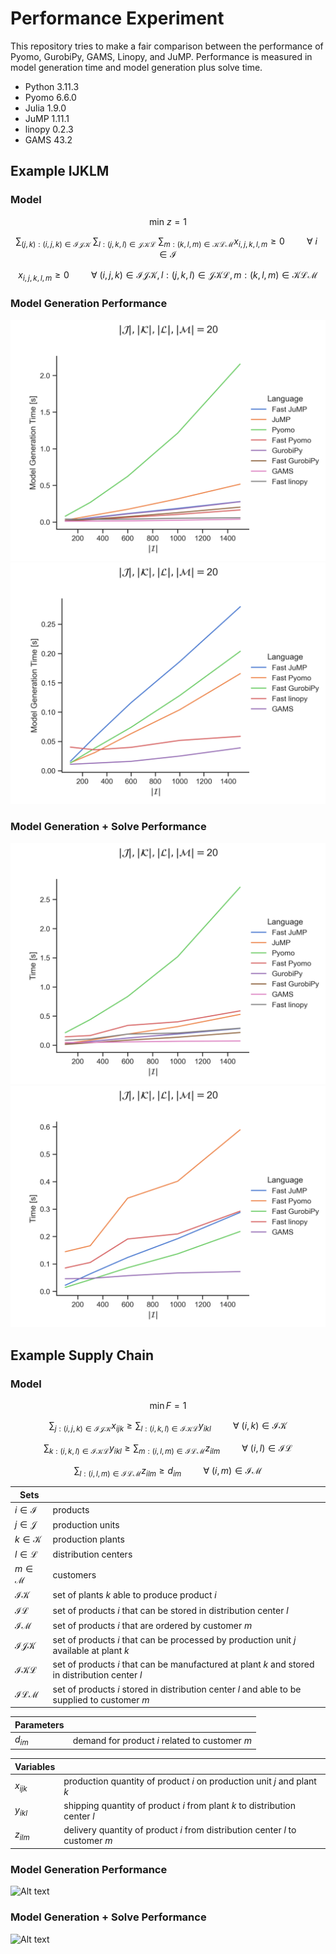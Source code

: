 # Performance Experiment

This repository tries to make a fair comparison between the performance of Pyomo, GurobiPy, GAMS, Linopy, and JuMP. Performance is measured in model generation time and model generation plus solve time.

- Python 3.11.3
- Pyomo 6.6.0
- Julia 1.9.0
- JuMP 1.11.1
- linopy 0.2.3 
- GAMS 43.2

## Example IJKLM

### Model

$$\text{min} \ z = 1$$

$$\sum_{(j,k):(i,j,k) \in \mathcal{IJK}} \ \sum_{l:(j,k,l) \in \mathcal{JKL}} \ \sum_{m:(k,l,m) \in \mathcal{KLM}} x_{i,j,k,l,m} \ge 0 \hspace{1cm} \forall \ i \in \mathcal{I}$$

$$x_{i,j,k,l,m} \ge 0 \hspace{1cm} \forall \ (i,j,k) \in \mathcal{IJK}, l:(j,k,l) \in \mathcal{JKL}, m:(k,l,m) \in \mathcal{KLM} $$

### Model Generation Performance

![Alt text](plots/IJKLM/model_performance_all.png)
![Alt text](plots/IJKLM/model_performance_fast.png)

### Model Generation + Solve Performance

![Alt text](plots/IJKLM/solve_performance_all.png)
![Alt text](plots/IJKLM/solve_performance_fast.png)

## Example Supply Chain

### Model

$$\min F = 1$$

$$\sum_{j:(i,j,k) \in \mathcal{IJK}} x_{ijk} \ge \sum_{l:(i,k,l) \in \mathcal{IKL}} y_{ikl} \hspace{1cm} \forall \ (i,k) \in \mathcal{IK} $$

$$\sum_{k:(i,k,l) \in \mathcal{IKL}} y_{ikl} \ge \sum_{m:(i,l,m) \in \mathcal{ILM}} z_{ilm} \hspace{1cm} \forall \ (i,l) \in \mathcal{IL} $$

$$\sum_{l:(i,l,m) \in \mathcal{ILM}} z_{ilm} \ge d_{im} \hspace{1cm} \forall \ (i,m) \in \mathcal{IM}$$

| Sets                |             |
| ------------------- | --------    |
| $i \in \mathcal{I}$ | products    |
| $j \in \mathcal{J}$ | production units    |
| $k \in \mathcal{K}$ | production plants   |
| $l \in \mathcal{L}$ | distribution centers |
| $m \in \mathcal{M}$ | customers |
| $\mathcal{IK}$ | set of plants $k$ able to produce product $i$ |
| $\mathcal{IL}$ | set of products $i$ that can be stored in distribution center $l$ |
| $\mathcal{IM}$ | set of products $i$ that are ordered by customer $m$ |
| $\mathcal{IJK}$ | set of products $i$ that can be processed by production unit $j$ available at plant $k$ |
| $\mathcal{IKL}$ | set of products $i$ that can be manufactured at plant $k$ and stored in distribution center $l$ |
| $\mathcal{ILM}$ | set of products $i$ stored in distribution center $l$ and able to be supplied to customer $m$ |


| Parameters | |
| ------------------- | --------    |
| $d_{im}$ | demand for product $i$ related to customer $m$ |

| Variables | |
| ------------------- | --------    |
| $x_{ijk}$ | production quantity of product $i$ on production unit $j$ and plant $k$ |
| $y_{ikl}$ | shipping quantity of product $i$ from plant $k$ to distribution center $l$ |
| $z_{ilm}$ | delivery quantity of product $i$ from distribution center $l$ to customer $m$ |

### Model Generation Performance

![Alt text](plots/supply_chain/model_performance.png)

### Model Generation + Solve Performance

![Alt text](plots/supply_chain/solve_performance.png)
